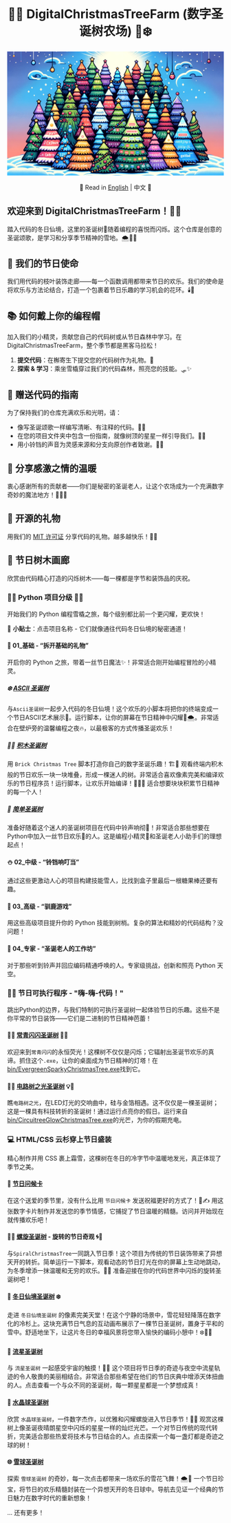 <div align="center">

# 🎄🎅 DigitalChristmasTreeFarm (数字圣诞树农场) 🌟❄️

![DigitalChristmasTreeFarm 封面](images/DigitalChristmasTreeFarmCover.png)

📜 Read in [English](README.md) | 中文 📜

</div>

## 欢迎来到 DigitalChristmasTreeFarm！🎉🎁
踏入代码的冬日仙境，这里的圣诞树🎄随着编程的喜悦而闪烁。这个仓库是创意的圣诞颂歌，是学习和分享季节精神的雪地。🌨️👨‍💻

## 🌟 我们的节日使命
我们用代码的枝叶装饰走廊——每一个函数调用都带来节日的欢乐。我们的使命是将欢乐与方法论结合，打造一个包裹着节日乐趣的学习机会的花环。🕯️📜

## 📚 如何戴上你的编程帽
加入我们的小精灵，贡献您自己的代码树或从节日森林中学习。在 DigitalChristmasTreeFarm，整个季节都是黑客马拉松！
1. **提交代码**：在槲寄生下提交您的代码树作为礼物。💝
2. **探索 & 学习**：乘坐雪橇穿过我们的代码森林，照亮您的技能。🛷✨

## 🔗 赠送代码的指南
为了保持我们的仓库充满欢乐和光明，请：
- 像写圣诞颂歌一样编写清晰、有注释的代码。📝🎶
- 在您的项目文件夹中包含一份指南，就像树顶的星星一样引导我们。🌟📖
- 用小铃铛的声音为灵感来源和分支向原创作者致谢。🔔👏

## 🤝 分享感激之情的温暖
衷心感谢所有的贡献者——你们是秘密的圣诞老人，让这个农场成为一个充满数字奇妙的魔法地方！🎅👩‍💻

## 📄 开源的礼物
用我们的 [MIT 许可证](./LICENSE) 分享代码的礼物。越多越快乐！📜🤗

## 🎨 节日树木画廊
欣赏由代码精心打造的闪烁树木——每一棵都是字节和装饰品的庆祝。

### 🎄🌟 Python 项目分级 🌟🎄
开始我们的 Python 编程雪橇之旅，每个级别都比前一个更闪耀，更欢快！

🌟 **小贴士**：点击项目名称 - 它们就像通往代码冬日仙境的秘密通道！

#### 🎁 01_基础 - “拆开基础的礼物”
开启你的 Python 之旅，带着一丝节日魔法✨！非常适合刚开始编程冒险的小精灵。

##### ❄️ [ASCII 圣诞树](python/01_Basic/AsciiChristmasTree)
与`Ascii圣诞树`一起步入代码的冬日仙境！这个欢乐的小脚本将把你的终端变成一个节日ASCII艺术展示🎨。运行脚本，让你的屏幕在节日精神中闪耀🎅🌨️。非常适合在壁炉旁的温馨编程之夜🔥，以最极客的方式传播圣诞欢乐！

##### 🧱🎄 [积木圣诞树](python/01_Basic/BrickChristmasTree)
用 `Brick Christmas Tree` 脚本打造你自己的数字圣诞乐趣！🏗️🌟 观看终端内积木般的节日欢乐一块一块堆叠，形成一棵迷人的树。非常适合喜欢像素完美和编译欢乐的节日程序员！运行脚本，让欢乐开始编译！🎁👩‍💻 适合想要块块积累节日精神的每一个人！

##### 🎄 [简单圣诞树](python/01_Basic/SimpleChristmasTree)
准备好随着这个迷人的圣诞树项目在代码中铃声响彻🎵！非常适合那些想要在Python中加入一丝节日欢乐🎉的人。这是编程小精灵🧝和圣诞老人小助手们的理想起点！

#### ⛄ 02_中级 - “铃铛响叮当”
通过这些更激动人心的项目构建技能雪人，比找到盒子里最后一根糖果棒还要有趣。

#### 🦌 03_高级 - “驯鹿游戏”
用这些高级项目提升你的 Python 技能到树梢。复杂的算法和精妙的代码结构？没问题！

#### 🌠 04_专家 - “圣诞老人的工作坊”
对于那些听到铃声并回应编码精通呼唤的人。专家级挑战，创新和照亮 Python 天空。

### 🎅💾 节日可执行程序 - "嗨-嗨-代码！"

跳出Python的边界，与我们特制的可执行圣诞树一起体验节日的乐趣。这些不是你平常的节日装饰——它们是二进制的节日精神芭蕾！

#### 🌲✨ [常青闪闪圣诞树](bin/EvergreenSparkyChristmasTree.exe) 🎁💫

欢迎来到`常青闪闪`的永恒荧光！这棵树不仅仅是闪烁；它辐射出圣诞节欢乐的真谛。抓住这个`.exe`，让你的桌面成为节日精神的灯塔！在[bin/EvergreenSparkyChristmasTree.exe](bin/EvergreenSparkyChristmasTree(常青闪闪圣诞树).exe)找到它。

#### 🔌🌟 [电路树之光圣诞树](bin/CircuitreeGlowChristmasTree.exe) 💡🎄

瞧`电路树之光`，在LED灯光的交响曲中，硅与金箔相遇。这不仅仅是一棵圣诞树；这是一棵具有科技转折的圣诞树！通过运行点亮你的假日。运行来自[bin/CircuitreeGlowChristmasTree.exe](bin/CircuitreeGlowChristmasTree(电路树之光圣诞树).exe)的光芒，为你的假期充电。

### 💻 HTML/CSS 云杉穿上节日盛装
精心制作并用 CSS 裹上霜雪，这棵树在冬日的冷字节中温暖地发光，真正体现了季节之美。

#### 💌 [节日问候卡](htmlCSS/FestiveGreetingsCard/)
在这个送爱的季节里，没有什么比用 `节日问候卡` 发送祝福更好的方式了！🎄✍️ 用这张数字卡片制作并发送您的季节情感，它捕捉了节日温暖的精髓。访问并开始现在就传播欢乐吧！

#### 🌟✨ [螺旋圣诞树](htmlCSS/SpiralChristmasTree/) - 旋转的节日奇观 🌀🎄
与`SpiralChristmasTree`一同跳入节日季！这个项目为传统的节日装饰带来了异想天开的转折。简单运行一下脚本，观看动态的节日灯光在你的屏幕上生动地跳动，为冬季增添一抹温暖和无穷的欢乐。🌠🎁 准备迎接在你的代码世界中闪烁的旋转圣诞树吧！

#### 🎄 [冬日仙境圣诞树](htmlCSS/WinterWonderlandChristmasTree/) ❄️
走进 `冬日仙境圣诞树` 的像素完美天堂！在这个宁静的场景中，雪花轻轻降落在数字化的冷杉上。这块充满节日气息的互动画布展示了一棵节日圣诞树，置身于平和的雪中。舒适地坐下，让这片冬日的幸福风景将您带入愉快的编码小憩中！❄️👨‍💻

#### 🌠 [流星圣诞树](htmlCSS/MeteorChristmasTree/)
与 `流星圣诞树` 一起感受宇宙的触摸！🎄💫 这个项目将节日季的奇迹与夜空中流星轨迹的令人敬畏的美丽相结合。非常适合那些希望在他们的节日庆典中增添天体扭曲的人。点击查看一个与众不同的圣诞树，每一颗星星都是一个梦想成真！

#### 🎄 [水晶球圣诞树](htmlCSS/CrystalBallChristmasTree/)
欣赏 `水晶球圣诞树`，一件数字杰作，以优雅和闪耀螺旋进入节日季节！🌟🔮 观赏这棵树上像圣诞夜晴朗星空中闪烁的星星一样的灿烂光芒。一个对节日传统的现代转折，完美适合那些热爱将技术与节日结合的人。点击探索一个每一盏灯都是奇迹之球的树！

#### 🌐 [雪球圣诞树](htmlCSS/CrystalBallChristmasTree/)
探索 `雪球圣诞树` 的奇妙，每一次点击都带来一场欢乐的雪花飞舞！🌨️🎄 一个节日珍宝，将节日的欢乐精髓封装在一个异想天开的冬日球中。导航去见证一个经典的节日魅力在数字时代的重新想象！

... 还有更多！
